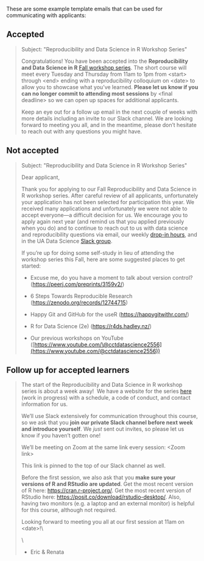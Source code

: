 These are some example template emails that can be used for communicating with applicants:

## Accepted

> Subject: "Reproducibility and Data Science in R Workshop Series"
>
> Congratulations!
> You have been accepted into the **Reproducibility and Data Science in R** [Fall workshop series](https://datascience.cct.arizona.edu/events/203-fall-2023-workshop-series-reproducibility-and-data-science-r).
> The short course will meet every Tuesday and Thursday from 11am to 1pm from \<start\> through \<end\> ending with a reproducibility colloquium on \<date\> to allow you to showcase what you’ve learned.
> **Please let us know if you can no longer commit to attending most sessions** by \<final deadline\> so we can open up spaces for additional applicants.
>
> Keep an eye out for a follow up email in the next couple of weeks with more
> details including an invite to our Slack channel.
> We are looking forward
> to meeting you all, and in the meantime, please don’t hesitate to reach
> out with any questions you might have.

## Not accepted

> Subject: "Reproducibility and Data Science in R Workshop Series"
>
> Dear applicant,
>
> Thank you for applying to our Fall Reproducibility and Data Science in R workshop series.
> After careful review of all applicants, unfortunately your application has not been selected for participation this year.
> We received many applications and unfortunately we were not able to accept everyone—a difficult decision for us.
> We encourage you to apply again next year (and remind us that you applied previously when you do) and to continue to reach out to us with data science and reproducibility questions via email, our weekly [drop-in hours](https://datascience.cct.arizona.edu/drop-in-hours), and in the UA Data Science [Slack group](https://jcoliver.github.io/uadatascience-slack/).
>
> If you’re up for doing some self-study in lieu of attending the workshop series this Fall, here are some suggested places to get started:
>
> -   Excuse me, do you have a moment to talk about version control?
>     (<https://peerj.com/preprints/3159v2/>)
>
> -   6 Steps Towards Reproducible Research (<https://zenodo.org/records/12744715>)
>
> -   Happy Git and GitHub for the useR (<https://happygitwithr.com/>)
>
> -   R for Data Science (2e) (<https://r4ds.hadley.nz/>)
>
> -   Our previous workshops on YouTube ([https://www.youtube.com/\@cctdatascience2556](https://www.youtube.com/@cctdatascience2556))

## Follow up for accepted learners

> The start of the Reproducibility and Data Science in R workshop series is about a week away! 
> We have a website for the series [here](https://cct-datascience.github.io/repro-data-sci/) (work in progress) with a schedule, a code of conduct, and contact information for us.
>
> We’ll use Slack extensively for communication throughout this course, so we ask that you **join our private Slack channel before next week and introduce yourself**.
> We *just* sent out invites, so please let us know if you haven’t gotten one!
>
> We’ll be meeting on Zoom at the same link every session: \<Zoom link\>
>
> This link is pinned to the top of our Slack channel as well.
>
> Before the first session, we also ask that you **make sure your versions of R and RStudio are updated**.
> Get the most recent version of R here: <https://cran.r-project.org/>.
> Get the most recent version of RStudio here: <https://posit.co/download/rstudio-desktop/>.
> Also, having two monitors (e.g. a laptop and an external monitor) is helpful for this course, although not required.
>
> Looking forward to meeting you all at our first session at 11am on \<date\>!\
>
> \
> - Eric & Renata
